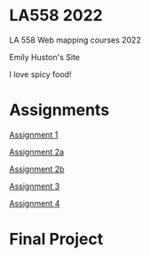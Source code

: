 # LA558 2022
LA 558 Web mapping courses 2022

Emily Huston's Site

I love spicy food!

# Assignments 
[Assignment 1](https://github.com/erhuston/LA558_2022/blob/main/web/assignment1.html "Assignment 1")

[Assignment 2a](https://erhuston.github.io/LA558_2022/web/assignment2a.html "Assignment 2a")

[Assignment 2b](https://github.com/erhuston/LA558_2022/blob/main/web/assignment2b.html "Assignment 2b")

[Assignment 3](https://github.com/erhuston/LA558_2022/blob/main/web/assignment_3.html "Assignment 3")

[Assignment 4](https://github.com/erhuston/LA558_2022/blob/main/web/assignment_4.html "Assignment 4")

# Final Project
